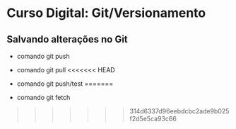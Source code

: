 # Curso Digital: Git/Versionamento

## Salvando alterações no Git

* comando git push
* comando git pull
<<<<<<< HEAD

* comando git push/test
=======
* comando git fetch
>>>>>>> 314d6337d96eebdcbc2ade9b025f2d5e5ca93c66
